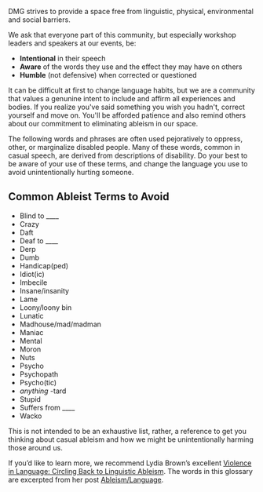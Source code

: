 DMG strives to provide a space free from linguistic, physical, environmental and social barriers. 

We ask that everyone part of this community, but especially workshop leaders and speakers at our events, be:

- **Intentional** in their speech
- **Aware** of the words they use and the effect they may have on others
- **Humble** (not defensive) when corrected or questioned

It can be difficult at first to change language habits, but we are a community that values a genunine intent to include and affirm all experiences and bodies. If you realize you've said something you wish you hadn't, correct yourself and move on. You'll be afforded patience and also remind others about our commitment to eliminating ableism in our space.

The following words and phrases are often used pejoratively to oppress, other, or marginalize disabled people. Many of these words, common in casual speech, are derived from descriptions of disability. Do your best to be aware of your use of these terms, and change the language you use to avoid unintentionally hurting someone.

## Common Ableist Terms to Avoid

- Blind to \_\_\_\_
- Crazy
- Daft 
- Deaf to \_\_\_\_
- Derp
- Dumb
- Handicap(ped)
- Idiot(ic)
- Imbecile
- Insane/insanity
- Lame
- Loony/loony bin
- Lunatic
- Madhouse/mad/madman
- Maniac
- Mental
- Moron
- Nuts
- Psycho
- Psychopath
- Psycho(tic)
- *anything* -tard
- Stupid
- Suffers from \_\_\_\_
- Wacko

This is not intended to be an exhaustive list, rather, a reference to get you thinking about casual ableism and how we might be unintentionally harming those around us.

If you’d like to learn more, we recommend Lydia Brown’s excellent [Violence in Language: Circling Back to Linguistic Ableism](http://www.autistichoya.com/2014/02/violence-linguistic-ableism.html). The words in this glossary are excerpted from her post [Ableism/Language](http://www.autistichoya.com/p/ableist-words-and-terms-to-avoid.html).